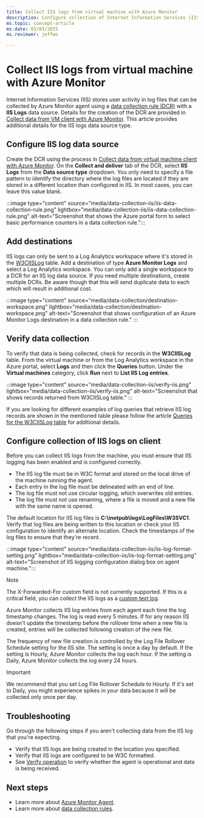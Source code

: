 ```yaml
---
title: Collect IIS logs from virtual machine with Azure Monitor
description: Configure collection of Internet Information Services (IIS) logs on virtual machines with Azure Monitor Agent.
ms.topic: concept-article
ms.date: 03/03/2025
ms.reviewer: jeffwo

---
```


# Collect IIS logs from virtual machine with Azure Monitor
Internet Information Services (IIS) stores user activity in log files that can be collected by Azure Monitor agent using a [data collection rule (DCR)](../essentials/data-collection-rule-create-edit.md) with a **IIS Logs** data source. Details for the creation of the DCR are provided in [Collect data from VM client with Azure Monitor](../vm/data-collection.md). This article provides additional details for the IIS logs data source type.


## Configure IIS log data source
Create the DCR using the process in [Collect data from virtual machine client with Azure Monitor](./data-collection.md). On the **Collect and deliver** tab of the DCR, select **IIS Logs** from the **Data source type** dropdown. You only need to specify a file pattern to identify the directory where the log files are located if they are stored in a different location than configured in IIS. In most cases, you can leave this value blank.

:::image type="content" source="media/data-collection-iis/iis-data-collection-rule.png" lightbox="media/data-collection-iis/iis-data-collection-rule.png" alt-text="Screenshot that shows the Azure portal form to select basic performance counters in a data collection rule.":::

## Add destinations
IIS logs can only be sent to a Log Analytics workspace where it's stored in the [W3CIISLog](/azure/azure-monitor/reference/tables/w3ciislog) table. Add a destination of type **Azure Monitor Logs** and select a Log Analytics workspace. You can only add a single workspace to a DCR for an IIS log data source. If you need multiple destinations, create multiple DCRs. Be aware though that this will send duplicate data to each which will result in additional cost.

:::image type="content" source="media/data-collection/destination-workspace.png" lightbox="media/data-collection/destination-workspace.png" alt-text="Screenshot that shows configuration of an Azure Monitor Logs destination in a data collection rule." :::

## Verify data collection
To verify that data is being collected, check for records in the **W3CIISLog** table. From the virtual machine or from the Log Analytics workspace in the Azure portal, select **Logs** and then click the **Queries** button. Under the **Virtual machines** category, click **Run** next to **List IIS Log entries**. 

:::image type="content" source="media/data-collection-iis/verify-iis.png" lightbox="media/data-collection-iis/verify-iis.png" alt-text="Screenshot that shows records returned from W3CIISLog table." :::

If you are looking for different examples of log queries that retrieve IIS log records are shown in the mentioned table please follow the article [Queries for the W3CIISLog table](../../../articles/azure-monitor/reference/queries/w3ciislog.md) for additional details. 


## Configure collection of IIS logs on client
Before you can collect IIS logs from the machine, you must ensure that IIS logging has been enabled and is configured correctly.

- The IIS log file must be in W3C format and stored on the local drive of the machine running the agent. 
- Each entry in the log file must be delineated with an end of line. 
- The log file must not use circular logging, which overwrites old entries.
- The log file must not use renaming, where a file is moved and a new file with the same name is opened. 

The default location for IIS log files is **C:\\inetpub\\logs\\LogFiles\\W3SVC1**. Verify that log files are being written to this location or check your IIS configuration to identify an alternate location. Check the timestamps of the log files to ensure that they're recent.

:::image type="content" source="media/data-collection-iis/iis-log-format-setting.png" lightbox="media/data-collection-iis/iis-log-format-setting.png" alt-text="Screenshot of IIS logging configuration dialog box on agent machine.":::

> [!NOTE]
> The X-Forwarded-For custom field is not currently supported. If this is a critical field, you can collect the IIS logs as a [custom text log](./data-collection-log-text.md).


Azure Monitor collects IIS log entries from each agent each time the log timestamp changes. The log is read every 5 minutes. If for any reason IIS doesn't update the timestamp before the rollover time when a new file is created, entries will be collected following creation of the new file.

The frequency of new file creation is controlled by the Log File Rollover Schedule setting for the IIS site. The setting is once a day by default. If the setting is Hourly, Azure Monitor collects the log each hour. If the setting is Daily, Azure Monitor collects the log every 24 hours.

> [!IMPORTANT]
> We recommend that you set Log File Rollover Schedule to Hourly. If it's set to Daily, you might experience spikes in your data because it will be collected only once per day.

## Troubleshooting
Go through the following steps if you aren't collecting data from the IIS log that you're expecting.

- Verify that IIS logs are being created in the location you specified.
- Verify that IIS logs are configured to be W3C formatted.
- See [Verify operation](../vm/data-collection.md#verify-operation) to verify whether the agent is operational and data is being received.


## Next steps

- Learn more about [Azure Monitor Agent](../agents/azure-monitor-agent-overview.md).
- Learn more about [data collection rules](../essentials/data-collection-rule-overview.md).
